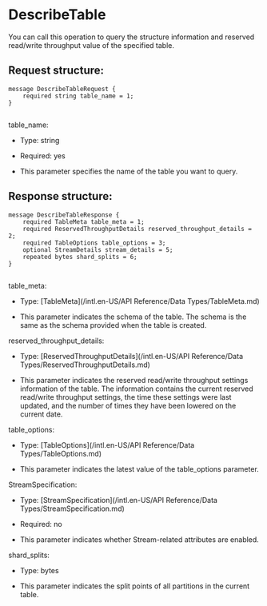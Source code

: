 # DescribeTable

You can call this operation to query the structure information and reserved read/write throughput value of the specified table.

## Request structure:

```language-pb
message DescribeTableRequest {
    required string table_name = 1;
}
			
```

table\_name:

-   Type: string

-   Required: yes

-   This parameter specifies the name of the table you want to query.


## Response structure:

```language-pb
message DescribeTableResponse {
    required TableMeta table_meta = 1;
    required ReservedThroughputDetails reserved_throughput_details = 2;
    required TableOptions table_options = 3;
    optional StreamDetails stream_details = 5;
    repeated bytes shard_splits = 6;
}
			
```

table\_meta:

-   Type: [TableMeta](/intl.en-US/API Reference/Data Types/TableMeta.md)

-   This parameter indicates the schema of the table. The schema is the same as the schema provided when the table is created.


reserved\_throughput\_details:

-   Type: [ReservedThroughputDetails](/intl.en-US/API Reference/Data Types/ReservedThroughputDetails.md)

-   This parameter indicates the reserved read/write throughput settings information of the table. The information contains the current reserved read/write throughput settings, the time these settings were last updated, and the number of times they have been lowered on the current date.


table\_options:

-   Type: [TableOptions](/intl.en-US/API Reference/Data Types/TableOptions.md)

-   This parameter indicates the latest value of the table\_options parameter.


StreamSpecification:

-   Type: [StreamSpecification](/intl.en-US/API Reference/Data Types/StreamSpecification.md)

-   Required: no

-   This parameter indicates whether Stream-related attributes are enabled.


shard\_splits:

-   Type: bytes

-   This parameter indicates the split points of all partitions in the current table.


